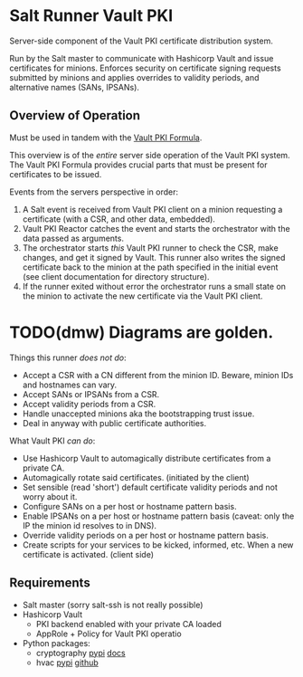 # Salt Runner Vault PKI

Server-side component of the Vault PKI certificate distribution system.

Run by the Salt master to communicate with Hashicorp Vault and issue
certificates for minions.  Enforces security on certificate signing
requests submitted by minions and applies overrides to validity periods,
and alternative names (SANs, IPSANs).

## Overview of Operation

Must be used in tandem with the [Vault PKI Formula](https://github.com/ripple/vault-pki-formula/).

This overview is of the *entire* server side operation of the Vault PKI
system.  The Vault PKI Formula provides crucial parts that must be present
for certificates to be issued.

Events from the servers perspective in order:
1. A Salt event is received from Vault PKI client on a minion requesting a
   certificate (with a CSR, and other data, embedded).
2. Vault PKI Reactor catches the event and starts the orchestrator with the
   data passed as arguments.
3. The orchestrator starts *this* Vault PKI runner to check the CSR, make
   changes, and get it signed by Vault.  This runner also writes the signed
   certificate back to the minion at the path specified in the initial event
   (see client documentation for directory structure).
4. If the runner exited without error the orchestrator runs a small state on
   the minion to activate the new certificate via the Vault PKI client.

# TODO(dmw) Diagrams are golden.

Things this runner *does not do*:
- Accept a CSR with a CN different from the minion ID.  Beware, minion IDs
  and hostnames can vary.
- Accept SANs or IPSANs from a CSR.
- Accept validity periods from a CSR.
- Handle unaccepted minions aka the bootstrapping trust issue.
- Deal in anyway with public certificate authorities.

What Vault PKI *can do*:
- Use Hashicorp Vault to automagically distribute certificates from a private CA.
- Automagically rotate said certificates. (initiated by the client)
- Set sensible (read 'short') default certificate validity periods and
  not worry about it.
- Configure SANs on a per host or hostname pattern basis.
- Enable IPSANs on a per host or hostname pattern basis (caveat: only
  the IP the minion id resolves to in DNS).
- Override validity periods on a per host or hostname pattern basis.
- Create scripts for your services to be kicked, informed, etc.  When a
  new certificate is activated. (client side)

## Requirements

- Salt master (sorry salt-ssh is not really possible)
- Hashicorp Vault
  - PKI backend enabled with your private CA loaded
  - AppRole + Policy for Vault PKI operatio
- Python packages:
  - cryptography [pypi](https://pypi.python.org/pypi/cryptography) [docs](https://cryptography.io/)
  - hvac [pypi](https://pypi.python.org/pypi/hvac/) [github](https://github.com/ianunruh/hvac)
